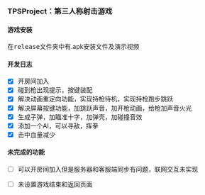 ### TPSProject：第三人称射击游戏

#### 游戏安装

在<kbd>release</kbd>文件夹中有.apk安装文件及演示视频

#### 开发日志

- [x] 开房间加入
- [x] 碰到枪出现提示，按键装配
- [x] 解决动画重定向功能，实现持枪待机，实现持枪跑步跳跃
- [x] 解决屏幕按键功能，加跳跃声音，加开枪动画，给枪加声音火光
- [x] 生成子弹，加瞄准十字，加弹壳，加碰撞音效
- [x] 添加一个AI，可以寻敌，挥拳
- [x] 击中血量减少

#### 未完成的功能

- [ ] 可以开房间加入但是服务器和客服端同步有问题，联网交互未实现
- [ ] 未设置游戏结束和返回页面

